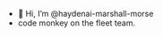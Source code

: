 - 👋 Hi, I’m @haydenai-marshall-morse
- code monkey on the fleet team.

<!---
haydenai-marshall-morse/haydenai-marshall-morse is a ✨ special ✨ repository because its `README.md` (this file) appears on your GitHub profile.
You can click the Preview link to take a look at your changes.
--->
